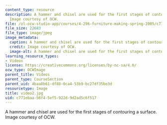 ```yaml
---
content_type: resource
description: A hammer and chisel are used for the first stages of contouring a surface.
  Image courtesy of OCW.
file: /ol-ocw-studio-app/courses/4-296-furniture-making-spring-2005/c771ebaa56f45ef5922d9d2ad5c6f517_video2.jpg
file_size: 22683
file_type: image/jpeg
image_metadata:
  caption: A hammer and chisel are used for the first stages of contouring a surface.
  credit: Image courtesy of OCW.
  image-alt: A hammer and chisel are used for the first stages of contouring a surface.
learning_resource_types:
- Videos
license: https://creativecommons.org/licenses/by-nc-sa/4.0/
ocw_type: OCWImage
parent_title: Videos
parent_type: CourseSection
parent_uid: 4baa8b61-df88-0ca4-53b9-bc27df35be3d
resourcetype: Image
title: video2.jpg
uid: c771ebaa-56f4-5ef5-922d-9d2ad5c6f517
---
```

A hammer and chisel are used for the first stages of contouring a surface. Image courtesy of OCW.